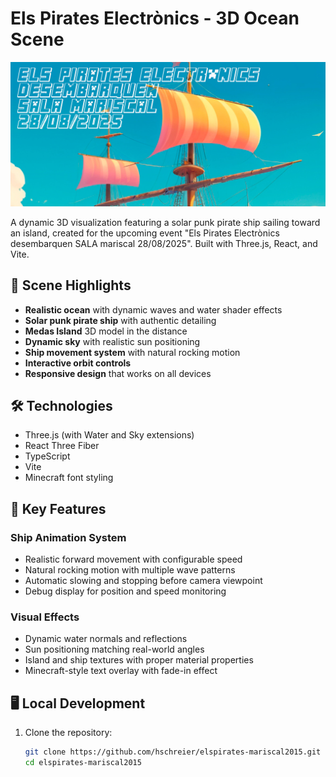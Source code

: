 # Els Pirates Electrònics - 3D Ocean Scene

![Solar Punk Pirate Ship Sailing](public/screenshot.jpg)

A dynamic 3D visualization featuring a solar punk pirate ship sailing toward an island, created for the upcoming event "Els Pirates Electrònics desembarquen SALA mariscal 28/08/2025". Built with Three.js, React, and Vite.

## 🌊 Scene Highlights

- **Realistic ocean** with dynamic waves and water shader effects
- **Solar punk pirate ship** with authentic detailing
- **Medas Island** 3D model in the distance
- **Dynamic sky** with realistic sun positioning
- **Ship movement system** with natural rocking motion
- **Interactive orbit controls**
- **Responsive design** that works on all devices

## 🛠️ Technologies

- Three.js (with Water and Sky extensions)
- React Three Fiber
- TypeScript
- Vite
- Minecraft font styling

## 🚢 Key Features

### Ship Animation System
- Realistic forward movement with configurable speed
- Natural rocking motion with multiple wave patterns
- Automatic slowing and stopping before camera viewpoint
- Debug display for position and speed monitoring

### Visual Effects
- Dynamic water normals and reflections
- Sun positioning matching real-world angles
- Island and ship textures with proper material properties
- Minecraft-style text overlay with fade-in effect

## 🖥️ Local Development

1. Clone the repository:
   ```bash
   git clone https://github.com/hschreier/elspirates-mariscal2015.git
   cd elspirates-mariscal2015